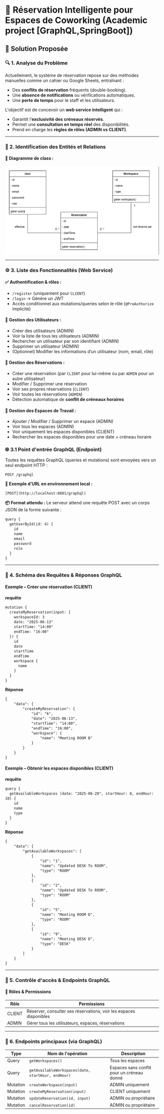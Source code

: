 # 🧠 Réservation Intelligente pour Espaces de Coworking (Academic project [GraphQL,SpringBoot])

## 🚀 Solution Proposée

### 🔍 1. Analyse du Problème

Actuellement, le système de réservation repose sur des méthodes manuelles comme un cahier ou Google Sheets, entraînant :
- Des **conflits de réservation** fréquents (double-booking).
- Une **absence de notifications** ou vérifications automatiques.
- Une **perte de temps** pour le staff et les utilisateurs.

L'objectif est de concevoir un **web service intelligent** qui :
- Garantit l’**exclusivité des créneaux réservés**.
- Permet une **consultation en temps réel** des disponibilités.
- Prend en charge les **règles de rôles (ADMIN vs CLIENT)**.

---

### 🧩 2. Identification des Entités et Relations

#### 📌 Diagramme de class :

![Capture de l'app](images/classe.png)

---

### ⚙️ 3. Liste des Fonctionnalités (Web Service)

#### ✅ Authentification & rôles :
- `/register` (uniquement pour `CLIENT`)
- `/login` → Génère un JWT
- Accès conditionnel aux mutations/queries selon le rôle (`@PreAuthorize` implicite)

#### 👤 Gestion des Utilisateurs :
- Créer des utilisateurs (ADMIN)
- Voir la liste de tous les utilisateurs (ADMIN)
- Rechercher un utilisateur par son identifiant (ADMIN)
- Supprimer un utilisateur (ADMIN)
- (Optionnel) Modifier les informations d’un utilisateur (nom, email, rôle)

#### 📆 Gestion des Réservations :
- Créer une réservation (par `CLIENT` pour lui-même ou par `ADMIN` pour un autre utilisateur)
- Modifier / Supprimer une réservation
- Voir ses propres réservations (`CLIENT`)
- Voir toutes les réservations (`ADMIN`)
- Détection automatique de **conflit de créneaux horaires**

#### 🏢 Gestion des Espaces de Travail :
- Ajouter / Modifier / Supprimer un espace (ADMIN)
- Voir tous les espaces (ADMIN)
- Voir uniquement les espaces disponibles (CLIENT)
- Rechercher les espaces disponibles pour une date + créneau horaire



### 🌐 3.1 Point d'entrée GraphQL (Endpoint)


Toutes les requêtes GraphQL (queries et mutations) sont envoyées vers un seul endpoint HTTP :
```
POST /graphql
```
**📌 Exemple d’URL en environnement local :**
```
[POST](http://localhost:8081/graphql)
```
**📦 Format attendu :**
Le serveur attend une requête POST avec un corps JSON de la forme suivante :
```
query {
  getUserById(id: 4) {
    id
    name
    email
    password
    role
  }
}

```

---
### 🧾 4. Schéma des Requêtes & Réponses GraphQL

#### Exemple – Créer une réservation (CLIENT)


 **requête**
```
mutation {
  createMyReservation(input: {
    workspaceId: 3
    date: "2025-06-13"
    startTime: "14:00"
    endTime: "16:00"
  }) {
    id
    date
    startTime
    endTime
    workspace {
      name
    }
  }
}
```
**Réponse**
```
{
    "data": {
        "createMyReservation": {
            "id": "6",
            "date": "2025-06-13",
            "startTime": "14:00",
            "endTime": "16:00",
            "workspace": {
                "name": "Meeting ROOM B"
            }
        }
    }
}
```

#### Exemple  – Obtenir les espaces disponibles (CLIENT)
**requête**
```
query {
  getAvailableWorkspaces (date: "2025-06-20", startHour: 8, endHour: 10) {
    id
    name
    type
  }
}
```
**Réponse**
```
{
    "data": {
        "getAvailableWorkspaces": [
            {
                "id": "1",
                "name": "Updated DESK To ROOM",
                "type": "ROOM"
            },
            {
                "id": "2",
                "name": "Updated DESK To ROOM",
                "type": "ROOM"
            },
            {
                "id": "5",
                "name": "Meeting ROOM D",
                "type": "ROOM"
            },
            {
                "id": "9",
                "name": "Meeting DESK D",
                "type": "DESK"
            }
        ]
    }
}
```
---

### 🔐 5. Contrôle d'accès & Endpoints GraphQL

#### 🎯 Rôles & Permissions

| Rôle   | Permissions                                                                 |
|--------|-----------------------------------------------------------------------------|
| CLIENT | Réserver, consulter ses réservations, voir les espaces disponibles          |
| ADMIN  | Gérer tous les utilisateurs, espaces, réservations                          |



---
### 📎 6. Endpoints principaux (via GraphQL)

| Type     | Nom de l'opération                                | Description                                      |
|----------|---------------------------------------------------|--------------------------------------------------|
| Query    | `getWorkspaces()`                                 | Tous les espaces                                 |
| Query    | `getAvailableWorkspaces(date, startHour, endHour)`| Espaces sans conflit pour un créneau donné       |
| Mutation | `createWorkspace(input)`                          | ADMIN uniquement                                 |
| Mutation | `createMyReservation(input)`                      | CLIENT uniquement                                |
| Mutation | `updateReservation(id, input)`                    | ADMIN ou propriétaire                            |
| Mutation | `cancelReservation(id)`                           | ADMIN ou propriétaire                            |







